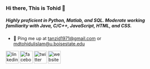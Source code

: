 ### Hi there, This is Tohid 👋

##### Highly proficient in Python, Matlab, and SQL. Moderate working familiarity with Java, C/C++, JavaScript, HTML, and CSS.
- 💬 Ping me up at tanzid1971@gmail.com or mdtohidulislam@u.boisestate.edu

[<img src='https://cdn.jsdelivr.net/npm/simple-icons@3.0.1/icons/linkedin.svg' alt='linkedin' height='40'>](https://www.linkedin.com/in/https://www.linkedin.com/in/tohid321//)  [<img src='https://cdn.jsdelivr.net/npm/simple-icons@3.0.1/icons/facebook.svg' alt='facebook' height='40'>](https://www.facebook.com/https://www.facebook.com/tohid.321/)  [<img src='https://cdn.jsdelivr.net/npm/simple-icons@3.0.1/icons/twitter.svg' alt='twitter' height='40'>](https://twitter.com/https://twitter.com/tohid321)  [<img src='https://cdn.jsdelivr.net/npm/simple-icons@3.0.1/icons/icloud.svg' alt='website' height='40'>](sites.google.com/view/fallenamber) 

 
 
